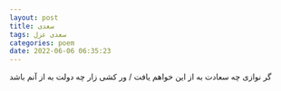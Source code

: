 ```yaml
---
layout: post
title: سعدی
tags: سعدی غزل
categories: poem
date: 2022-06-06 06:35:23
---
```


گر نوازی چه سعادت به از این خواهم یافت / ور کشی زار چه دولت به از آنم باشد
